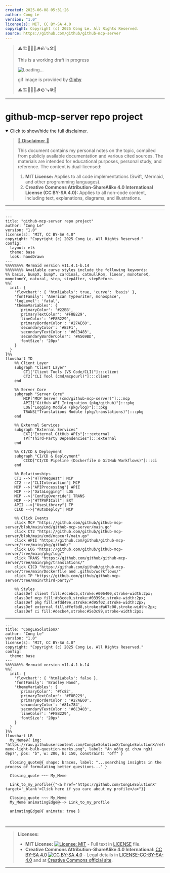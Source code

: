 ```yaml
---
created: 2025-06-08 05:31:26
author: Cong Le
version: "1.0"
license(s): MIT, CC BY-SA 4.0
copyright: Copyright (c) 2025 Cong Le. All Rights Reserved.
source: https://github.com/github/github-mcp-server
---
```



> ⚠️🏗️🚧🦺🧱🪵🪨🪚🛠️👷
> 
> This is a working draft in progress
> 
> ![Loading...](https://media2.giphy.com/media/v1.Y2lkPTc5MGI3NjExMXVjejV3dnVjc2o5MXd3eXBvcDR1cHlzbHQ1Z2R6YjY0ZHpmdjJ6OCZlcD12MV9pbnRlcm5hbF9naWZfYnlfaWQmY3Q9Zw/hL9q5k9dk9l0wGd4e0/giphy.gif)
>
> gif image is provided by [Giphy](https://giphy.com)
> 
> ⚠️🏗️🚧🦺🧱🪵🪨🪚🛠️👷


----


# github-mcp-server repo project
<details open>
<summary>Click to show/hide the full disclaimer.</summary>
   
> <ins>📢 **Disclaimer** 🚨</ins>
>
> This document contains my personal notes on the topic,
> compiled from publicly available documentation and various cited sources.
> The materials are intended for educational purposes, personal study, and reference.
> The content is dual-licensed:
> 1. **MIT License:** Applies to all code implementations (Swift, Mermaid, and other programming languages).
> 2. **Creative Commons Attribution-ShareAlike 4.0 International License (CC BY-SA 4.0):** Applies to all non-code content, including text, explanations, diagrams, and illustrations.

</details>

---




----

```mermaid
---
title: "github-mcp-server repo project"
author: "Cong Le"
version: "1.0"
license(s): "MIT, CC BY-SA 4.0"
copyright: "Copyright (c) 2025 Cong Le. All Rights Reserved."
config:
  layout: elk
  theme: base
  look: handDrawn
---
%%%%%%%% Mermaid version v11.4.1-b.14
%%%%%%%% Available curve styles include the following keywords:
%% basis, bumpX, bumpY, cardinal, catmullRom, linear, monotoneX, monotoneY, natural, step, stepAfter, stepBefore.
%%{
  init: {
    'flowchart': { 'htmlLabels': true, 'curve': 'basis' },
    'fontFamily': 'American Typewriter, monospace',
    'logLevel': 'fatal',
    'themeVariables': {
      'primaryColor': '#22BB',
      'primaryTextColor': '#F8B229',
      'lineColor': '#F8B229',
      'primaryBorderColor': '#27AE60',
      'secondaryColor': '#E2F1',
      'secondaryTextColor': '#6C3483',
      'secondaryBorderColor': '#A569BD',
      'fontSize': '20px'
    }
  }
}%%
flowchart TD
    %% Client Layer
    subgraph "Client Layer"
        CT1["Client Tools (VS Code/CLI)"]:::client
        CT2["CLI Tool (cmd/mcpcurl)"]:::client
    end

    %% Server Core
    subgraph "Server Core"
        MCP["MCP Server (cmd/github-mcp-server)"]:::mcp
        APII["GitHub API Integration (pkg/github)"]:::pkg
        LOG["Logging Module (pkg/log)"]:::pkg
        TRANS["Translations Module (pkg/translations)"]:::pkg
    end

    %% External Services
    subgraph "External Services"
        EXT["External GitHub APIs"]:::external
        TP["Third-Party Dependencies"]:::external
    end

    %% CI/CD & Deployment
    subgraph "CI/CD & Deployment"
        CICD["CI/CD Pipeline (Dockerfile & GitHub Workflows)"]:::ci
    end

    %% Relationships
    CT1 -->|"HTTPRequest"| MCP
    CT2 -->|"CLIInteraction"| MCP
    MCP -->|"APIProcessing"| APII
    MCP -->|"DataLogging"| LOG
    MCP -->|"ConfigOverride"| TRANS
    MCP -->|"HTTPAPICall"| EXT
    APII -->|"UsesLibrary"| TP
    CICD -->|"AutoDeploy"| MCP

    %% Click Events
    click MCP "https://github.com/github/github-mcp-server/blob/main/cmd/github-mcp-server/main.go"
    click CT2 "https://github.com/github/github-mcp-server/blob/main/cmd/mcpcurl/main.go"
    click APII "https://github.com/github/github-mcp-server/tree/main/pkg/github/"
    click LOG "https://github.com/github/github-mcp-server/tree/main/pkg/log/"
    click TRANS "https://github.com/github/github-mcp-server/tree/main/pkg/translations/"
    click CICD "https://github.com/github/github-mcp-server/tree/main/Dockerfile and .github/workflows/"
    click TP "https://github.com/github/github-mcp-server/tree/main/third-party/"

    %% Styles
    classDef client fill:#ccebc5,stroke:#006400,stroke-width:2px;
    classDef mcp fill:#b3cde0,stroke:#03396c,stroke-width:2px;
    classDef pkg fill:#fdd49e,stroke:#d95f02,stroke-width:2px;
    classDef external fill:#fefbd8,stroke:#a67c00,stroke-width:2px;
    classDef ci fill:#decbe4,stroke:#5e3c99,stroke-width:2px;
```

-----

<!-- 
```mermaid
%% Current Mermaid version
info
```  -->


```mermaid
---
title: "CongLeSolutionX"
author: "Cong Le"
version: "1.0"
license(s): "MIT, CC BY-SA 4.0"
copyright: "Copyright (c) 2025 Cong Le. All Rights Reserved."
config:
  theme: base
---
%%%%%%%% Mermaid version v11.4.1-b.14
%%{
  init: {
    'flowchart': { 'htmlLabels': false },
    'fontFamily': 'Bradley Hand',
    'themeVariables': {
      'primaryColor': '#fc82',
      'primaryTextColor': '#F8B229',
      'primaryBorderColor': '#27AE60',
      'secondaryColor': '#81c784',
      'secondaryTextColor': '#6C3483',
      'lineColor': '#F8B229',
      'fontSize': '20px'
    }
  }
}%%
flowchart LR
  My_Meme@{ img: "https://raw.githubusercontent.com/CongLeSolutionX/CongLeSolutionX/refs/heads/main/assets/images/My-meme-light-bulb-question-marks.png", label: "Ăn uống gì chưa ngừi đẹp?", pos: "b", w: 200, h: 150, constraint: "off" }

  Closing_quote@{ shape: braces, label: "...searching insights in the process of formulating better questions..." }
 
  Closing_quote ~~~ My_Meme

  Link_to_my_profile{{"<a href='https://github.com/CongLeSolutionX' target='_blank'>Click here if you care about my profile</a>"}}

  Closing_quote ~~~ My_Meme
  My_Meme animatingEdge@--> Link_to_my_profile
  
  animatingEdge@{ animate: true }



```

---
>**Licenses:**
>
>- **MIT License:**  [![License: MIT](https://img.shields.io/badge/License-MIT-yellow.svg)](LICENSE) - Full text in [LICENSE](LICENSE) file.
>- **Creative Commons Attribution-ShareAlike 4.0 International**: [CC BY-SA 4.0](https://creativecommons.org/licenses/by-sa/4.0/) [![CC BY-SA 4.0](https://licensebuttons.net/l/by-sa/4.0/88x31.png)](https://creativecommons.org/licenses/by-sa/4.0/) - Legal details in [LICENSE-CC-BY-SA-4.0](THE_PAST/LICENSE-CC-BY-SA-4.0) and at [Creative Commons official site](https://creativecommons.org/licenses/by-sa/4.0/).
>
---